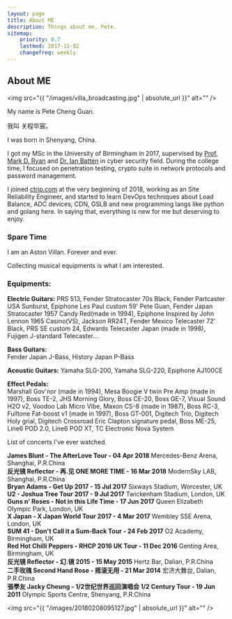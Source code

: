 ```yaml
---
layout: page
title: About ME
description: Things about me, Pete.
sitemap:
    priority: 0.7
    lastmod: 2017-11-02
    changefreq: weekly
---
```

## About ME

<span class="image left"><img src="{{ "/images/villa_broadcasting.jpg" | absolute_url }}" alt="" /></span>

My name is Pete Cheng Guan.

我叫 关程华宸。  

I was born in Shenyang, China.  

I got my MSc in the University of Birmingham in 2017, supervised by [Prof. Mark D. Ryan](https://www.cs.bham.ac.uk/~mdr/) and [Dr. Ian Batten](https://www.batten.eu.org/~igb/) in cyber security field. During the college time, I focused on penetration testing, crypto suite in network protocols and password management.

I joined [ctrip.com](http://ctrip.com/) at the very beginning of 2018, working as an Site Reliability Engineer, and started to learn DevOps techniques about Load Balance, ADC devices, CDN, GSLB and new programming langs like python and golang here. In saying that, everything is new for me but deserving to enjoy.



### Spare Time

I am an Aston Villan. Forever and ever.

Collecting musical equipments is what I am interested.


<div class="box">
  <p>
  <h3>Equipments:</h3>

  <b>Electric Guitars:</b>
  PRS 513, Fender Stratocaster 70s Black, Fender Partcaster USA Sunburst, Epiphone Les Paul custom 59' Pete Guan, Fender Japan Stratocaster 1957 Candy Red(made in 1994),
  Epiphone Inspired by John Lennon 1965 Casino(VS), Jackson RR24T, Fender Mexico Telecaster 72' Black, PRS SE custom 24, Edwards Telecaster Japan (made in 1998), Fujigen J-standard Telecaster...  <br>

  <b>Bass Guitars:</b>  
  Fender Japan J-Bass, History Japan P-Bass <br>

  <b>Acoustic Guitars:</b>
  Yamaha SLG-200, Yamaha SLG-220, Epiphone AJ100CE  <br>

  <b>Effect Pedals:</b>  
  Marshall Gov'nor (made in 1994), Mesa Boogie V twin Pre Amp (made in 1997), Boss TE-2, JHS Morning Glory, Boss CE-20, Boss GE-7, Visual Sound H2O v2, Voodoo Lab Micro Vibe, Maxon CS-8 (made in 1987), Boss RC-3, Fulltone Fat-boost v1 (made in 1997), Boss GT-001, Digitech Trio, Digitech Holy grial, Digitech Crossroad Eric Clapton signature pedal, Boss ME-25, Line6 POD 2.0, Line6 POD XT, TC Electronic Nova System  <br>


  </p>
</div>

List of concerts I've ever watched.

<div class="box">
  <p>
  <b>James Blunt - The AfterLove Tour - 04 Apr 2018</b>     Mercedes-Benz Arena, Shanghai, P.R.China<br>
  <b>反光镜 Reflector - 再.见 ONE MORE TIME - 16 Mar 2018</b>     ModernSky LAB, Shanghai, P.R.China<br>
  <b>Bryan Adams - Get Up 2017 - 15 Jul 2017</b>     Sixways Stadium, Worcester, UK<br>
  <b>U2 - Joshua Tree Tour 2017 - 9 Jul 2017</b>     Twickenham Stadium, London, UK<br>
  <b>Guns n' Roses - Not in this Life Time - 17 Jun 2017</b>     Queen Elizabeth Olympic Park, London, UK<br>
  <b>X Japan - X Japan World Tour 2017 - 4 Mar 2017</b>     Wembley SSE Arena, London, UK<br>
  <b>SUM 41 - Don't Call it a Sum-Back Tour - 24 Feb 2017</b>     O2 Academy, Birmingham, UK<br>
  <b>Red Hot Chilli Peppers - RHCP 2016 UK Tour - 11 Dec 2016</b>     Genting Area, Birmingham, UK<br>
  <b>反光镜 Reflector - 幻.镜 2015 - 15 May 2015</b>     Hertz Bar, Dalian, P.R.China<br>
  <b>二手玫瑰 Second Hand Rose - 摇滚无用 - 21 Mar 2014</b>     宏济大舞台, Dalian, P.R.China<br>
  <b>張學友 Jacky Cheung - 1/2世纪世界巡回演唱会 1/2 Century Tour - 19 Jun 2011</b>     Olympic Sports Centre, Shenyang, P.R.China<br>
  </p>
</div>

<span class="image left"><img src="{{ "/images/20180208095127.jpg" | absolute_url }}" alt="" /></span>
